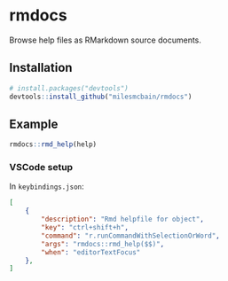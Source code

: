 
<!-- README.md is generated from README.Rmd. Please edit that file -->

# rmdocs

<!-- badges: start -->

<!-- badges: end -->

Browse help files as RMarkdown source documents.

## Installation

``` r
# install.packages("devtools")
devtools::install_github("milesmcbain/rmdocs")
```

## Example

``` r
rmdocs::rmd_help(help)
```

### VSCode setup

In `keybindings.json`:

``` json
[
    {
        "description": "Rmd helpfile for object",
        "key": "ctrl+shift+h",
        "command": "r.runCommandWithSelectionOrWord",
        "args": "rmdocs::rmd_help($$)",
        "when": "editorTextFocus"
    },
]
```
